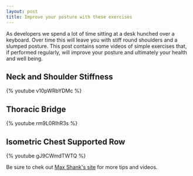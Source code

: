 ```yaml
---
layout: post
title: Improve your posture with these exercises
---
```


As developers we spend a lot of time sitting at a desk hunched over a keyboard.
Over time this will leave you with stiff round shoulders and a slumped posture.
This post contains some videos of simple exercises that, if performed
regularly, will improve your posture and ultimately your health and well being.

<!-- more -->

## Neck and Shoulder Stiffness

{% youtube v10pWRbYDMc %}

## Thoracic Bridge

{% youtube rm9L0RIhR3s %}

## Isometric Chest Supported Row

{% youtube gJ9CWmdTWTQ %}

Be sure to chek out [Max Shank's site](http://www.maxshank.com/) for more tips and videos.
